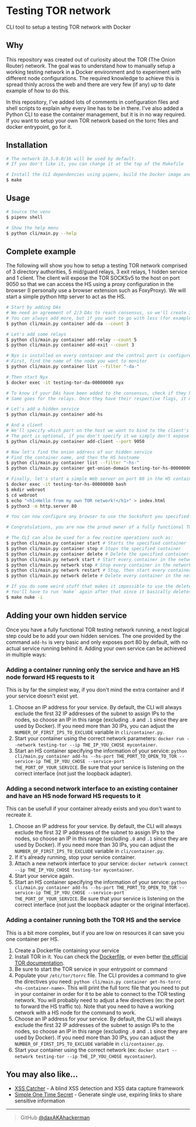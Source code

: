# Testing TOR network
CLI tool to setup a testing TOR network with Docker

## Why

This repository was created out of curiosity about the TOR (The Onion Router) network. The goal was to understand how to manually setup a working testing network in a Docker environment and to experiment with different node configurations. The required knowledge to achieve this is spread thinly across the web and there are very few (if any) up to date example of how to do this. 

In this repository, I've added lots of comments in configuration files and shell scripts to explain why every line has to be in there. I've also added a Python CLI to ease the container management, but it is in no way required. If you want to setup your own TOR network based on the torrc files and docker entrypoint, go for it. 

## Installation

```bash
# The network 10.5.0.0/16 will be used by default. 
# If you don't like it, you can change it at the top of the Makefile

# Install the CLI dependencies using pipenv, build the Docker image and create the Docker volume and network
$ make
```

## Usage

```bash
# Source the venv
$ pipenv shell

# Show the help menu
$ python cli/main.py --help
```

## Complete example

The following will show you how to setup a testing TOR network comprised of 3 directory authorities, 5 mid/guard relays, 3 exit relays, 1 hidden service and 1 client. The client will expose the TOR SOCKSv5 to the host on port 9050 so that we can access the HS using a proxy configuration in the browser (I personally use a browser extension such as FoxyProxy). We will start a simple python http server to act as the HS. 

```bash
# Start by adding DAs
# We need an agreement of 2/3 DAs to reach consensus, so we'll create 3 DAs
# You can always add more, but if you want to go with less (for example 1), you'll have to add 'ConsensusParams AuthDirNumSRVAgreements=1' to docker/torrc.da and run make
$ python cli/main.py container add-da --count 3

# Let's add some relays
$ python cli/main.py container add-relay --count 5
$ python cli/main.py container add-exit --count 3

# Nyx is installed on every container and the control port is configured, so we can use it to monitor your nodes
# First, find the name of the node you want to monitor
$ python cli/main.py container list --filter "-da-"

# Then start Nyx
$ docker exec -it testing-tor-da-00000000 nyx

# To know if your DAs have been added to the consensus, check if they have the Authority flag using Nyx
# Same goes for the relays. Once they have their respective flags, it means they can be used to build circuits

# Let's add a hidden service
$ python cli/main.py container add-hs

# And a client
# We'll specify which port on the host we want to bind to the client's SocksPort (9050)
# The port is optional, if you don't specify it we simply don't expose the port to the host
$ python cli/main.py container add-client --port 9050

# Now let's find the onion address of our hidden service
# Find the container name, and then the HS hostname
$ python cli/main.py container list --filter "-hs-"
$ python cli/main.py container get-onion-domain testing-tor-hs-00000000

# Finally, let's start a simple Web server on port 80 in the HS container
$ docker exec -it testing-tor-hs-00000000 bash
$ mkdir webroot
$ cd webroot
$ echo "<h1>Hello from my own TOR network!</h1>" > index.html
$ python3 -m http.server 80

# You can now configure any browser to use the SocksPort you specified when creating the client and you should be able to reach your python http server using the onion hostname from the HS container. 

# Congratulations, you are now the proud owner of a fully functional TOR testing network! 

# The CLI can also be used for a few routine operations such as:
$ python cli/main.py container start # Starts the specified container
$ python cli/main.py container stop # Stops the specified container
$ python cli/main.py container delete # Delete the specified container
$ python cli/main.py network start # Start every container in the network
$ python cli/main.py network stop # Stop every container in the network
$ python cli/main.py network restart # Stop, then start every container in the network
$ python cli/main.py network delete # Delete every container in the network

# If you do some weird stuff that makes it impossible to use the delete-network command successfully, you can use the following command, which should do the trick
# You'll have to run `make` again after that since it basically deletes everything
$ make nuke -i
```

## Adding your own hidden service

Once you have a fully functional TOR testing network running, a next logical step could be to add your own hidden services. The one provided by the command `add-hs` is very basic and only exposes port 80 by default, with no actual service running behind it. Adding your own service can be achieved in multiple ways:

### Adding a container running only the service and have an HS node forward HS requests to it

This is by far the simplest way, if you don't mind the extra container and if your service doesn't exist yet. 

1. Choose an IP address for your service. By default, the CLI will always exclude the first 32 IP addresses of the subnet to assign IPs to the nodes, so choose an IP in this range (excluding `.0` and `.1` since they are used by Docker). If you need more than 30 IPs, you can adjust the `NUMBER_OF_FIRST_IPS_TO_EXCLUDE` variable in `cli/container.py`. 
2. Start your container using the correct network parameters: `docker run --network testing-tor --ip THE_IP_YOU_CHOSE mycontainer`.
3. Start an HS container specifying the information of your service: `python cli/main.py container add-hs --hs-port THE_PORT_TO_OPEN_TO_TOR --service-ip THE_IP_YOU_CHOSE --service-port THE_PORT_OF_YOUR_SERVICE`. Be sure that your service is listening on the correct interface (not just the loopback adapter). 

### Adding a second network interface to an existing container and have an HS node forward HS requests to it

This can be usefull if your container already exists and you don't want to recreate it. 

1. Choose an IP address for your service. By default, the CLI will always exclude the first 32 IP addresses of the subnet to assign IPs to the nodes, so choose an IP in this range (excluding `.0` and `.1` since they are used by Docker). If you need more than 30 IPs, you can adjust the `NUMBER_OF_FIRST_IPS_TO_EXCLUDE` variable in `cli/container.py`. 
2. If it's already running, stop your service container. 
3. Attach a new network interface to your service: `docker network connect --ip THE_IP_YOU_CHOSE testing-tor mycontainer`.
4. Start your service again.
5. Start an HS container specifying the information of your service: `python cli/main.py container add-hs --hs-port THE_PORT_TO_OPEN_TO_TOR --service-ip THE_IP_YOU_CHOSE --service-port THE_PORT_OF_YOUR_SERVICE`. Be sure that your service is listening on the correct interface (not just the loopback adapter or the original interface). 

### Adding a container running both the TOR HS and the service

This is a bit more complex, but if you are low on resources it can save you one container per HS. 

1. Create a Dockerfile containing your service
2. Install TOR in it. You can check the [Dockerfile](docker/Dockerfile), or even better [the official TOR documentation](https://community.torproject.org/onion-services/setup/install/).
3. Be sure to start the TOR service in your entrypoint or command
4. Populate your `/etc/tor/torrc` file. The CLI provides a command to give the directives you need: `python cli/main.py container get-hs-torrc <hs-container-name>`. This will print the full torrc file that you need to put in your container in order for it to be able to connect to the TOR testing network. You will probably need to adjust a few directives (ex: the port to forward the HS traffic to). Note that you need to have a working network with a HS node for the command to work. 
5. Choose an IP address for your service. By default, the CLI will always exclude the first 32 IP addresses of the subnet to assign IPs to the nodes, so choose an IP in this range (excluding `.0` and `.1` since they are used by Docker). If you need more than 30 IPs, you can adjust the `NUMBER_OF_FIRST_IPS_TO_EXCLUDE` variable in `cli/container.py`. 
6. Start your container using the correct network (ex: `docker start --network testing-tor --ip THE_IP_YOU_CHOSE mycontainer`).

## You may also like...

- [XSS Catcher](https://github.com/daxAKAhackerman/XSS-Catcher) - A blind XSS detection and XSS data capture framework
- [Simple One Time Secret](https://github.com/daxAKAhackerman/simple-one-time-secret) - Generate single use, expiring links to share sensitive information

---

> GitHub [@daxAKAhackerman](https://github.com/daxAKAhackerman/)
